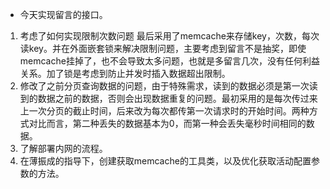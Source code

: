+ 今天实现留言的接口。

1. 考虑了如何实现限制次数问题
    最后采用了memcache来存储key，次数，每次读key。并在外面嵌套锁来解决限制问题，主要考虑到留言不是抽奖，即使memcache挂掉了，也不会导致太多问题，也就是多留言几次，没有任何利益关系。加了锁是考虑到防止并发时插入数据超出限制。
2. 修改了之前分页查询数据的问题，由于特殊需求，读到的数据必须是第一次读到的数据之前的数据，否则会出现数据重复的问题。最初采用的是每次传过来上一次分页的截止时间，后来改为每次都传第一次请求时的开始时间。两种方式对比而言，第二种丢失的数据基本为0，而第一种会丢失毫秒时间相同的数据。
3. 了解部署内网的流程。
4. 在薄振成的指导下，创建获取memcache的工具类，以及优化获取活动配置参数的方法。
